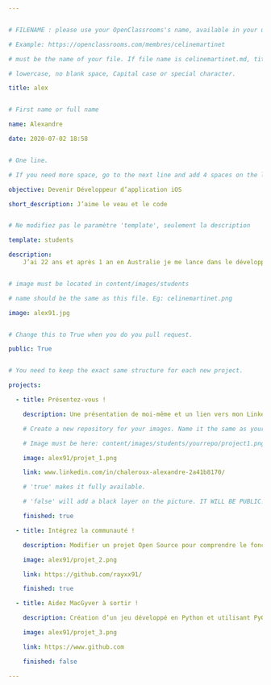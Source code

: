 ```yaml
---


# FILENAME : please use your OpenClassrooms's name, available in your url.

# Example: https://openclassrooms.com/membres/celinemartinet

# must be the name of your file. If file name is celinemartinet.md, title is celinemartinet.

# lowercase, no blank space, Capital case or special character.

title: alex


# First name or full name

name: Alexandre

date: 2020-07-02 18:58


# One line.

# If you need more space, go to the next line and add 4 spaces on the left, as in 'description'.

objective: Devenir Développeur d’application iOS

short_description: J’aime le veau et le code


# Ne modifiez pas le paramètre 'template', seulement la description

template: students

description:
    J’ai 22 ans et après 1 an en Australie je me lance dans le développement.


# image must be located in content/images/students

# name should be the same as this file. Eg: celinemartinet.png

image: alex91.jpg


# Change this to True when you do you pull request.

public: True


# You need to keep the exact same structure for each new project.

projects:

  - title: Présentez-vous !

    description: Une présentation de moi-même et un lien vers mon LinkedIn.

    # Create a new repository for your images. Name it the same as your nickname and profile picture.

    # Image must be here: content/images/students/yourrepo/project1.png

    image: alex91/projet_1.png

    link: www.linkedin.com/in/chaleroux-alexandre-2a41b8170/

    # 'true' makes it fully available.

    # 'false' will add a black layer on the picture. IT WILL BE PUBLIC!

    finished: true

  - title: Intégrez la communauté !

    description: Modifier un projet Open Source pour comprendre le fonctionnement de Git, de Github et des pull requests. 

    image: alex91/projet_2.png

    link: https://github.com/rayxx91/

    finished: true

  - title: Aidez MacGyver à sortir !

    description: Création d’un jeu développé en Python et utilisant PyGame.

    image: alex91/projet_3.png

    link: https://www.github.com

    finished: false

---
```


